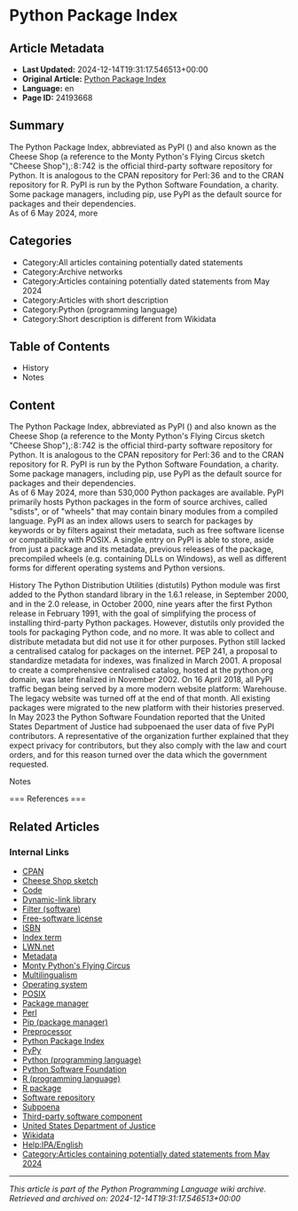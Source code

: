 # Python Package Index

## Article Metadata

- **Last Updated:** 2024-12-14T19:31:17.546513+00:00
- **Original Article:** [Python Package Index](https://en.wikipedia.org/wiki/Python_Package_Index)
- **Language:** en
- **Page ID:** 24193668

## Summary

The Python Package Index, abbreviated as PyPI () and also known as the Cheese Shop (a reference to the Monty Python's Flying Circus sketch "Cheese Shop"),: 8 : 742  is the official third-party software repository for Python. It is analogous to the CPAN repository for Perl: 36  and to the CRAN repository for R. PyPI is run by the Python Software Foundation, a charity. Some package managers, including pip, use PyPI as the default source for packages and their dependencies.  
As of 6 May 2024, more

## Categories

- Category:All articles containing potentially dated statements
- Category:Archive networks
- Category:Articles containing potentially dated statements from May 2024
- Category:Articles with short description
- Category:Python (programming language)
- Category:Short description is different from Wikidata

## Table of Contents

- History
- Notes

## Content

The Python Package Index, abbreviated as PyPI () and also known as the Cheese Shop (a reference to the Monty Python's Flying Circus sketch "Cheese Shop"),: 8 : 742  is the official third-party software repository for Python. It is analogous to the CPAN repository for Perl: 36  and to the CRAN repository for R. PyPI is run by the Python Software Foundation, a charity. Some package managers, including pip, use PyPI as the default source for packages and their dependencies.  
As of 6 May 2024, more than 530,000 Python packages are available.
PyPI primarily hosts Python packages in the form of source archives, called "sdists", or of "wheels" that may contain binary modules from a compiled language.
PyPI as an index allows users to search for packages by keywords or by filters against their metadata, such as free software license or compatibility with POSIX. A single entry on PyPI is able to store, aside from just a package and its metadata, previous releases of the package, precompiled wheels (e.g. containing DLLs on Windows), as well as different forms for different operating systems and Python versions.

History
The Python Distribution Utilities (distutils) Python module was first added to the Python standard library in the 1.6.1 release, in September 2000, and in the 2.0 release, in October 2000, nine years after the first Python release in February 1991, with the goal of simplifying the process of installing third-party Python packages.
However, distutils only provided the tools for packaging Python code, and no more. It was able to collect and distribute metadata but did not use it for other purposes. Python still lacked a centralised catalog for packages on the internet. PEP 241, a proposal to standardize metadata for indexes, was finalized in March 2001. A proposal to create a comprehensive centralised catalog, hosted at the python.org domain, was later finalized in November 2002.
On 16 April 2018, all PyPI traffic began being served by a more modern website platform: Warehouse. The legacy website was turned off at the end of that month. All existing packages were migrated to the new platform with their histories preserved.
In May 2023 the Python Software Foundation reported that the United States Department of Justice had subpoenaed the user data of five PyPI contributors. A representative of the organization further explained that they expect privacy for contributors, but they also comply with the law and court orders, and for this reason turned over the data which the government requested.

Notes


=== References ===

## Related Articles

### Internal Links

- [CPAN](https://en.wikipedia.org/wiki/CPAN)
- [Cheese Shop sketch](https://en.wikipedia.org/wiki/Cheese_Shop_sketch)
- [Code](https://en.wikipedia.org/wiki/Code)
- [Dynamic-link library](https://en.wikipedia.org/wiki/Dynamic-link_library)
- [Filter (software)](https://en.wikipedia.org/wiki/Filter_(software))
- [Free-software license](https://en.wikipedia.org/wiki/Free-software_license)
- [ISBN](https://en.wikipedia.org/wiki/ISBN)
- [Index term](https://en.wikipedia.org/wiki/Index_term)
- [LWN.net](https://en.wikipedia.org/wiki/LWN.net)
- [Metadata](https://en.wikipedia.org/wiki/Metadata)
- [Monty Python's Flying Circus](https://en.wikipedia.org/wiki/Monty_Python%27s_Flying_Circus)
- [Multilingualism](https://en.wikipedia.org/wiki/Multilingualism)
- [Operating system](https://en.wikipedia.org/wiki/Operating_system)
- [POSIX](https://en.wikipedia.org/wiki/POSIX)
- [Package manager](https://en.wikipedia.org/wiki/Package_manager)
- [Perl](https://en.wikipedia.org/wiki/Perl)
- [Pip (package manager)](https://en.wikipedia.org/wiki/Pip_(package_manager))
- [Preprocessor](https://en.wikipedia.org/wiki/Preprocessor)
- [Python Package Index](https://en.wikipedia.org/wiki/Python_Package_Index)
- [PyPy](https://en.wikipedia.org/wiki/PyPy)
- [Python (programming language)](https://en.wikipedia.org/wiki/Python_(programming_language))
- [Python Software Foundation](https://en.wikipedia.org/wiki/Python_Software_Foundation)
- [R (programming language)](https://en.wikipedia.org/wiki/R_(programming_language))
- [R package](https://en.wikipedia.org/wiki/R_package)
- [Software repository](https://en.wikipedia.org/wiki/Software_repository)
- [Subpoena](https://en.wikipedia.org/wiki/Subpoena)
- [Third-party software component](https://en.wikipedia.org/wiki/Third-party_software_component)
- [United States Department of Justice](https://en.wikipedia.org/wiki/United_States_Department_of_Justice)
- [Wikidata](https://en.wikipedia.org/wiki/Wikidata)
- [Help:IPA/English](https://en.wikipedia.org/wiki/Help:IPA/English)
- [Category:Articles containing potentially dated statements from May 2024](https://en.wikipedia.org/wiki/Category:Articles_containing_potentially_dated_statements_from_May_2024)

---
_This article is part of the Python Programming Language wiki archive._
_Retrieved and archived on: 2024-12-14T19:31:17.546513+00:00_